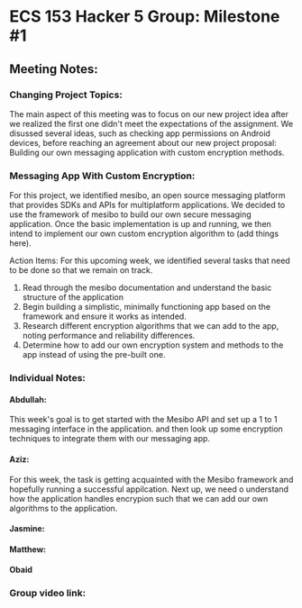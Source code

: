 # ECS 153 Hacker 5 Group: Milestone #1
####
## Meeting Notes:
### Changing Project Topics:
The main aspect of this meeting was to focus on our new project idea after we realized the first one didn't meet the expectations of the assignment.
We disussed several ideas, such as checking app permissions on Android devices, before reaching an agreement about our new project proposal: Building our own messaging application with custom encryption methods.

### Messaging App With Custom Encryption:
For this project, we identified mesibo, an open source messaging platform that provides SDKs and APIs for multiplatform applications. We decided to use the framework of mesibo to build our own secure messaging application. Once the basic implementation is up and running, we then intend to implement our own custom encryption algorithm to (add things here).

Action Items:
For this upcoming week, we identified several tasks that need to be done so that we remain on track.
1. Read through the mesibo documentation and understand the basic structure of the application
2. Begin building a simplistic, minimally functioning app based on the framework and ensure it works as intended.
3. Research different encryption algorithms that we can add to the app, noting performance and reliability differences.
4. Determine how to add our own encryption system and methods to the app instead of using the pre-built one.

### Individual Notes:

#### Abdullah: 
This week's goal is to get started with the Mesibo API and set up a 1 to 1 messaging interface in the application. and then look up some encryption techniques to integrate them with our messaging app. 
#### Aziz:
For this week, the task is getting acquainted with the Mesibo framework and hopefully running a successful appilcation. Next up, we need o understand how the application handles encrypion such that we can add our own algorithms to the application.
#### Jasmine:
#### Matthew:
#### Obaid




### Group video link:
